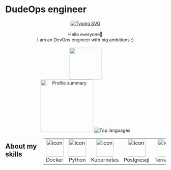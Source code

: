 # DudeOps engineer 

<div id="header" align="center">
  <a href="https://git.io/typing-svg"><img src="https://readme-typing-svg.demolab.com?font=comic&pause=1000&color=800075FF&background=3AFFF600&center=true&multiline=true&random=false&width=435&lines=At+your+service+%3A)" alt="Typing SVG" /></a>
</div>
<div align="center">
<br>Hello everyone👋
<br>I am an DevOps engineer with big ambitions :)
</div>
<br>
<div id="header" align="center">
  <img src="https://media.giphy.com/media/M9gbBd9nbDrOTu1Mqx/giphy.gif" width="100"/>
</div>
<div id="header" align="center"">
    <span>
        <img alt="Profile summary" height="165" src="https://github-readme-stats.vercel.app/api?username=DaniilInside&show_icons=true&title_color=adbac7&text_color=adbac7&border_color=373e47&icon_color=539bf5&bg_color=22272e" />
    </span>
    <span>
        <img alt="Top languages" src="https://github-readme-stats.vercel.app/api/top-langs/?username=DaniilInside&layout=compact&title_color=adbac7&text_color=adbac7&border_color=373e47&bg_color=22272e" />
    </span>
</div>
<div style="display: flex; align-items: flex-start; align: center">
<h2>About my skills</h2>
<table align="center">
  <tr>
    <td align="center" width="90">
      <img src="https://techstack-generator.vercel.app/docker-icon.svg" alt="icon" width="55" height="55" />
      <br>Docker
    </td>
    <td align="center" width="90">
      <img src="https://techstack-generator.vercel.app/python-icon.svg" alt="icon" width="55" height="55" />
      <br>Python
    </td>
    <td align="center" width="90">
      <img src="https://techstack-generator.vercel.app/kubernetes-icon.svg" alt="icon" width="55" height="55" />
      <br>Kubernetes
    </td>
    <td align="center" width="90">
      <img src="https://skillicons.dev/icons?i=postgres" alt="icon" width="55" height="55" />
      <br>Postgresql
    </td>
    <td align="center" width="90">
      <img src="https://skillicons.dev/icons?i=terraform" alt="icon" width="55" height="55" />
      <br>Terraform
    </td>
    <td align="center" width="90">
      <img src="https://skillicons.dev/icons?i=ansible" alt="icon" width="55" height="55" />
      <br>Ansible
    </td>
    <td align="center" width="90">
      <img src="https://skillicons.dev/icons?i=linux" alt="icon" width="55" height="55" />
      <br>Linux
    </td>
    <td align="center" width="90">
      <img src="https://skillicons.dev/icons?i=grafana" alt="icon" width="55" height="55" />
      <br>Grafana
    </td>
    <td align="center" width="90">
      <img src="https://skillicons.dev/icons?i=gitlab" alt="icon" width="55" height="55" />
      <br>GitLab
    </td>
    <td align="center" width="90">
      <img src="https://skillicons.dev/icons?i=bash" alt="icon" width="55" height="55" />
      <br>Bash
    </td>
  </tr>
</table>

